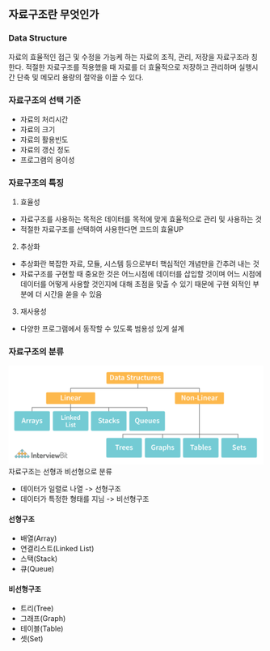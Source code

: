 ## 자료구조란 무엇인가

### Data Structure
자료의 효율적인 접근 및 수정을 가능케 하는 자료의 조직, 관리, 저장을 자료구조라 칭한다.
적절한 자료구조를 적용했을 때 자료를 더 효율적으로 저장하고 관리하며 실행시간 단축 및 메모리 용량의 절약을 이끌 수 있다.

### 자료구조의 선택 기준

- 자료의 처리시간
- 자료의 크기
- 자료의 활용빈도
- 자료의 갱신 정도
- 프로그램의 용이성

### 자료구조의 특징
1. 효율성
 - 자료구조를 사용하는 목적은 데이터를 목적에 맞게 효율적으로 관리 및 사용하는 것
 - 적절한 자료구조를 선택하여 사용한다면 코드의 효율UP

2. 추상화
 - 추상화란 복잡한 자료, 모듈, 시스템 등으로부터 핵심적인 개념만을 간추려 내는 것
 - 자료구조를 구현할 때 중요한 것은 어느시점에 데이터를 삽입할 것이며 어느 시점에 데이터를 어떻게 사용할 것인지에 대해 초점을 맞출 수 있기 때문에 구현 외적인 부분에 더 시간을 쏟을 수 있음

3. 재사용성
 - 다양한 프로그램에서 동작할 수 있도록 범용성 있게 설계


### 자료구조의 분류
![dataStructure](../../resources/image/dataStructure.png)
자료구조는 선형과 비선형으로 분류
- 데이터가 일렬로 나열 -> 선형구조
- 데이터가 특정한 형태를 지님 -> 비선형구조

#### 선형구조
 - 배열(Array)
 - 연결리스트(Linked List)
 - 스택(Stack)
 - 큐(Queue)

#### 비선형구조
 - 트리(Tree)
 - 그래프(Graph)
 - 테이블(Table)
 - 셋(Set)